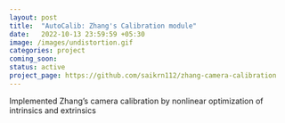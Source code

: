 ```yaml
---
layout: post
title:  "AutoCalib: Zhang's Calibration module"
date:   2022-10-13 23:59:59 +05:30
image: /images/undistortion.gif
categories: project
coming_soon:
status: active
project_page: https://github.com/saikrn112/zhang-camera-calibration
---
```

 Implemented Zhang’s camera calibration by nonlinear optimization of intrinsics and extrinsics
